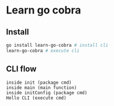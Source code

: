 # Learn go cobra

## Install
```sh
go install learn-go-cobra # install cli
learn-go-cobra # execute cli
```

## CLI flow
```
inside init (package cmd)
inside main (main function)
inside initConfig (package cmd)
Hello CLI (execute cmd)
```
